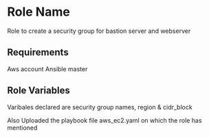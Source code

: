 Role Name
=========

Role to create a security group for bastion server and webserver

Requirements
------------

Aws account
Ansible master

Role Variables
--------------

Varibales declared are security group names, region & cidr_block

Also Uploaded the playbook file aws_ec2.yaml on which the role has mentioned
